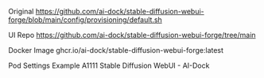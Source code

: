 Original
https://github.com/ai-dock/stable-diffusion-webui-forge/blob/main/config/provisioning/default.sh

UI Repo
https://github.com/ai-dock/stable-diffusion-webui-forge/tree/main

Docker Image
ghcr.io/ai-dock/stable-diffusion-webui-forge:latest

Pod Settings Example
A1111 Stable Diffusion WebUI - AI-Dock
